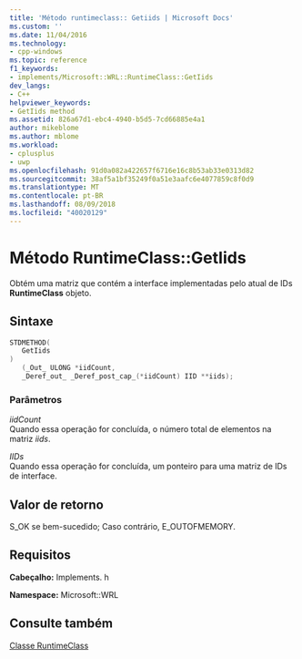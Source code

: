 ```yaml
---
title: 'Método runtimeclass:: Getiids | Microsoft Docs'
ms.custom: ''
ms.date: 11/04/2016
ms.technology:
- cpp-windows
ms.topic: reference
f1_keywords:
- implements/Microsoft::WRL::RuntimeClass::GetIids
dev_langs:
- C++
helpviewer_keywords:
- GetIids method
ms.assetid: 826a67d1-ebc4-4940-b5d5-7cd66885e4a1
author: mikeblome
ms.author: mblome
ms.workload:
- cplusplus
- uwp
ms.openlocfilehash: 91d0a082a422657f6716e16c8b53ab33e0313d82
ms.sourcegitcommit: 38af5a1bf35249f0a51e3aafc6e4077859c8f0d9
ms.translationtype: MT
ms.contentlocale: pt-BR
ms.lasthandoff: 08/09/2018
ms.locfileid: "40020129"
---
```

# <a name="runtimeclassgetiids-method"></a>Método RuntimeClass::GetIids
Obtém uma matriz que contém a interface implementadas pelo atual de IDs **RuntimeClass** objeto.  
  
## <a name="syntax"></a>Sintaxe  
  
```cpp  
STDMETHOD(  
   GetIids  
)  
   (_Out_ ULONG *iidCount,   
   _Deref_out_ _Deref_post_cap_(*iidCount) IID **iids);  
```  
  
### <a name="parameters"></a>Parâmetros  
 *iidCount*  
 Quando essa operação for concluída, o número total de elementos na matriz *iids*.  
  
 *IIDs*  
 Quando essa operação for concluída, um ponteiro para uma matriz de IDs de interface.  
  
## <a name="return-value"></a>Valor de retorno  
 S_OK se bem-sucedido; Caso contrário, E_OUTOFMEMORY.  
  
## <a name="requirements"></a>Requisitos  
 **Cabeçalho:** Implements. h  
  
 **Namespace:** Microsoft::WRL  
  
## <a name="see-also"></a>Consulte também  
 [Classe RuntimeClass](../windows/runtimeclass-class.md)